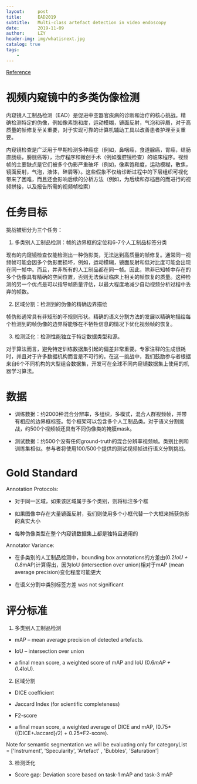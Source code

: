 ```yaml
---
layout:     post
title:      EAD2019
subtitle:   Multi-class artefact detection in video endoscopy
date:       2019-11-09
author:     LZY
header-img: img/whatisnext.jpg
catalog: true
tags:
    - 
---
```


[Reference](https://ead2019.grand-challenge.org)

# 视频内窥镜中的多类伪像检测

内窥镜人工制品检测（EAD）是促进中空器官疾病的诊断和治疗的核心挑战。精确检测特定的伪像，例如像素饱和度，运动模糊，镜面反射，气泡和碎屑，对于高质量的帧修复至关重要，对于实现可靠的计算机辅助工具以改善患者护理至关重要。

内窥镜检查是广泛用于早期检测多种癌症（例如，鼻咽癌，食道腺癌，胃癌，结肠直肠癌，膀胱癌等），治疗程序和微创手术（例如腹腔镜检查）的临床程序。视频帧的主要缺点是它们被多个伪影严重破坏（例如，像素饱和度，运动模糊，散焦，镜面反射，气泡，液体，碎屑等）。这些假象不仅给诊断过程中的下层组织可视化带来了困难，而且还会影响后续的分析方法（例如，为后续和存档目的而进行的视频拼接，以及报告所需的视频帧检索）

# 任务目标

挑战被细分为三个任务：

1. 多类别人工制品检测：帧的边界框的定位和6-7个人工制品标签分类

现有的内窥镜检查仅能检测出一种伪影类，无法达到高质量的帧修复。通常同一视频帧可能会因多个伪影而损坏，例如，运动模糊，镜面反射和低对比度可能会出现在同一帧中。而且，并非所有的人工制品都在同一帧。因此，除非已知帧中存在的多个伪像具有精确的空间位置，否则无法保证临床上相关的帧恢复的质量。这种检测的另一个优点是可以指导帧质量评估，以最大程度地减少自动视频分析过程中丢弃的帧数。

2. 区域分割：检测到的伪像的精确边界描绘

帧伪影通常具有非矩形的不规则形状。精确的语义分割方法的发展以精确地描绘每个检测到的帧伪像的边界将能够在不牺牲信息的情况下优化视频帧的恢复。  

3. 检测泛化：检测性能独立于特定数据类型和源。

对于算法而言，避免特定训练数据集引起的偏差非常重要。专家注释的生成很耗时，并且对于许多数据机构而言是不可行的。在这一挑战中，我们鼓励参与者根据来自6个不同机构的大型组合数据集，开发可在全球不同内窥镜数据集上使用的机器学习算法。

# 数据

- 训练数据：约2000种混合分辨率，多组织，多模式，混合人群视频帧，并带有相应的边界框标签。每个框架可以包含多个人工制品类。对于语义分割挑战，约500个视频帧还具有不同伪像类的掩膜mask。

- 测试数据：约500个没有任何ground-truth的混合分辨率视频帧。类别比例和训练集相似。参与者将使用100/500个提供的测试视频帧进行语义分割挑战。

# Gold Standard

Annotation Protocols: 

- 对于同一区域，如果该区域属于多个类别，则将标注多个框

- 如果图像中存在大量镜面反射，我们则使用多个小框代替一个大框来捕获伪影的真实大小

- 每种伪像类型在整个内窥镜数据集上都是独特且通用的


Annotator Variance:

- 在多类别的人工制品检测中，bounding box annotations的方差由(0.2*IoU + 0.8*mAP)计算得出，因为IoU (intersection over union)相对于mAP (mean average precision)变化程度可能更大

- 在语义分割中类别标签方差 was not significant

# 评分标准

1. 多类别人工制品检测

- mAP – mean average precision of detected artefacts.  

- IoU – intersection over union  

- a final mean score, a weighted score of mAP and IoU (0.6*mAP + 0.4*IoU).

2. 区域分割

- DICE coefficient 

- Jaccard Index (for scientific completeness) 

- F2-score

- a final mean score, a weighted average of DICE and mAP, (0.75*({DICE+Jaccard}/2) + 0.25*F2-score). 

Note for semantic segmentation we will be evaluating only for categoryList = ['Instrument', 'Specularity', 'Artefact' , 'Bubbles', 'Saturation']

3. 检测泛化

- Score gap: Deviation score based on task-1 mAP and task-3 mAP

